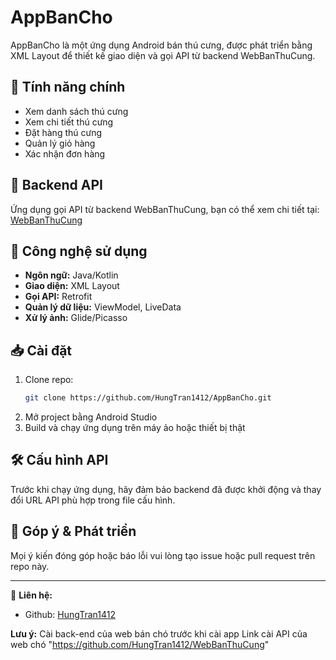 # AppBanCho

AppBanCho là một ứng dụng Android bán thú cưng, được phát triển bằng XML Layout để thiết kế giao diện và gọi API từ backend WebBanThuCung.

## 🌟 Tính năng chính
- Xem danh sách thú cưng
- Xem chi tiết thú cưng
- Đặt hàng thú cưng
- Quản lý giỏ hàng
- Xác nhận đơn hàng

## 🔗 Backend API
Ứng dụng gọi API từ backend WebBanThuCung, bạn có thể xem chi tiết tại:
[WebBanThuCung](https://github.com/HungTran1412/WebBanThuCung)

## 📱 Công nghệ sử dụng
- **Ngôn ngữ:** Java/Kotlin
- **Giao diện:** XML Layout
- **Gọi API:** Retrofit
- **Quản lý dữ liệu:** ViewModel, LiveData
- **Xử lý ảnh:** Glide/Picasso

## 📥 Cài đặt
1. Clone repo:
   ```sh
   git clone https://github.com/HungTran1412/AppBanCho.git
   ```
2. Mở project bằng Android Studio
3. Build và chạy ứng dụng trên máy ảo hoặc thiết bị thật

## 🛠 Cấu hình API
Trước khi chạy ứng dụng, hãy đảm bảo backend đã được khởi động và thay đổi URL API phù hợp trong file cấu hình.

## 📌 Góp ý & Phát triển
Mọi ý kiến đóng góp hoặc báo lỗi vui lòng tạo issue hoặc pull request trên repo này.

---

📧 **Liên hệ:**
- Github: [HungTran1412](https://github.com/HungTran1412)

**Lưu ý:**
Cài back-end của web bán chó trước khi cài app
Link cài API của web chó "https://github.com/HungTran1412/WebBanThuCung"
